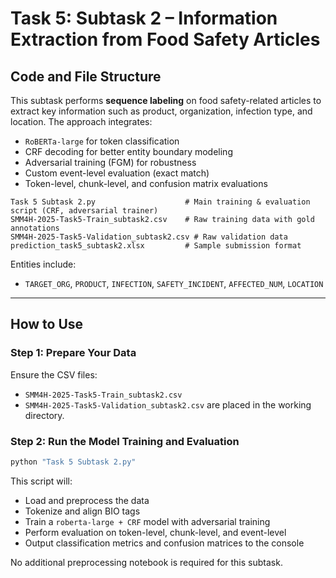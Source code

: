 # Task 5: Subtask 2 – Information Extraction from Food Safety Articles

## Code and File Structure

This subtask performs **sequence labeling** on food safety-related articles to extract key information such as product, organization, infection type, and location. The approach integrates:

* `RoBERTa-large` for token classification
* CRF decoding for better entity boundary modeling
* Adversarial training (FGM) for robustness
* Custom event-level evaluation (exact match)
* Token-level, chunk-level, and confusion matrix evaluations

```
Task 5 Subtask 2.py                    # Main training & evaluation script (CRF, adversarial trainer)
SMM4H-2025-Task5-Train_subtask2.csv    # Raw training data with gold annotations
SMM4H-2025-Task5-Validation_subtask2.csv # Raw validation data
prediction_task5_subtask2.xlsx         # Sample submission format
```

Entities include:

* `TARGET_ORG`, `PRODUCT`, `INFECTION`, `SAFETY_INCIDENT`, `AFFECTED_NUM`, `LOCATION`

---

## How to Use

### Step 1: Prepare Your Data

Ensure the CSV files:

* `SMM4H-2025-Task5-Train_subtask2.csv`
* `SMM4H-2025-Task5-Validation_subtask2.csv`
  are placed in the working directory.

### Step 2: Run the Model Training and Evaluation

```bash
python "Task 5 Subtask 2.py"
```

This script will:

* Load and preprocess the data
* Tokenize and align BIO tags
* Train a `roberta-large + CRF` model with adversarial training
* Perform evaluation on token-level, chunk-level, and event-level
* Output classification metrics and confusion matrices to the console

No additional preprocessing notebook is required for this subtask.

